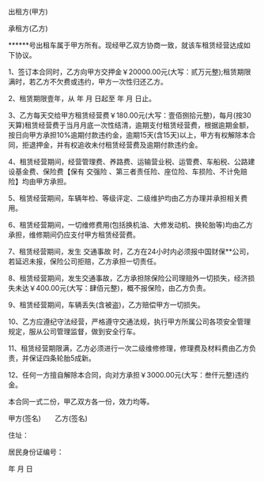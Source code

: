 
 


出租方(甲方)


承租方(乙方)


******号出租车属于甲方所有。现经甲乙双方协商一致，就该车租赁经营达成如下协议。


1、签订本合同时，乙方向甲方交押金￥20000.00元(大写：贰万元整);租赁期限满时，若乙方不欠费或违约，甲方一次性归还乙方。


2、租赁期限壹年，从   年   月   日起至   年   月   日止。


3、乙方每天交给甲方租赁经营费￥180.00元(大写：壹佰捌拾元整)，每月(按30天算)租赁经营费于当月月底一次性结清，逾期支付租赁经营费，根据逾期金额，按日向甲方承担10%逾期付款违约金，逾期15天(含15天)以上，甲方有权解除本合同，拒退押金，并有权追收未付租赁经营费及逾期付款违约金。


4、租赁经营期间，经营管理费、养路费、运输营业税、运管费、车船税、公路建设基金费、保险费【保有
交强险
、第三者责任险、座位险、车损险、不计免赔险】均由甲方承担。


5、租赁经营期间，车辆年检、等级评定、二级维护均由乙方办理并承担相关费用。


6、租赁经营期间，一切维修费用(包括换机油、大修发动机、换轮胎等)均由乙方承担，维修期间仍应支付甲方租赁经营费。


7、租赁经营期间，发生
交通事故
时，乙方在24小时内必须报中国财保**公司，若延迟未报，保险公司拒赔，乙方承担一切责任。


8、租赁经营期间，发生交通事故，乙方承担除保险公司理赔外一切损失，经济损失未达￥400.00元(大写：肆佰元整)，概不报保险，由乙方负责。


9、租赁经营期间，车辆丢失(含被盗)，乙方赔偿甲方一切损失。


10、乙方应遵纪守法经营，严格遵守交通法规，执行甲方所属公司各项安全管理规定，服从公司管理监督，做到安全行车。


11、租赁经营期限满，乙方必须进行一次二级维修修理，修理费及材料费由乙方负责，并保证四条轮胎5成新。


12、任何一方擅自解除本合同，向对方承担￥3000.00元(大写：叁仟元整)违约金。


本合同一式二份，甲乙双方各一份，效力均等。


甲方(签名)　　乙方(签名)


住址：


居民身份证编号：


年    月    日
 


 

 
 
 
 
 
  


  
 

  


  


  
 
 
 
 

